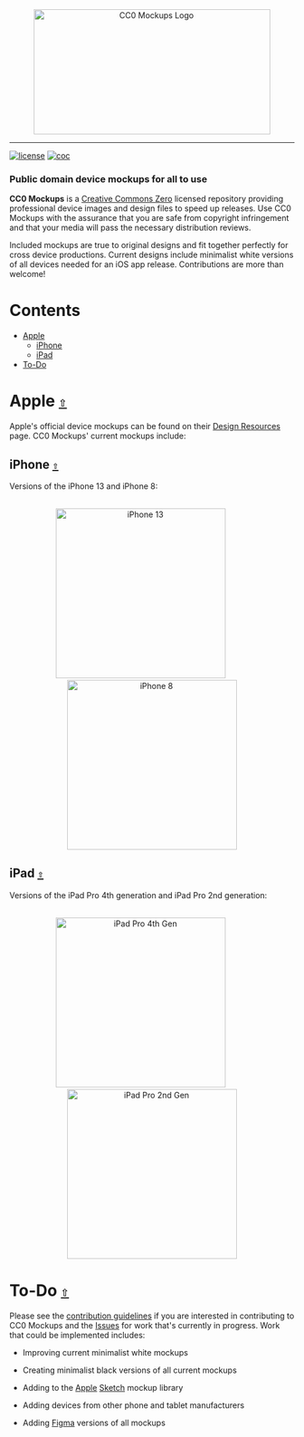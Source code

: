 <div align="center">
  <a href="https://github.com/andrewtavis/CC0-Mockups"><img src="https://raw.githubusercontent.com/andrewtavis/CC0-Mockups/main/Resources/CC0-Mockups_logo_transparent.png" width=418 height=221 alt="CC0 Mockups Logo"></a>
</div>

---

[![license](https://img.shields.io/github/license/andrewtavis/CC0-Mockups.svg)](https://github.com/andrewtavis/CC0-Mockups/blob/main/LICENSE.txt)
[![coc](https://img.shields.io/badge/coc-Contributor%20Covenant-ff69b4.svg)](https://github.com/andrewtavis/CC0-Mockups/blob/main/.github/CODE_OF_CONDUCT.md)

### Public domain device mockups for all to use

**CC0 Mockups** is a [Creative Commons Zero](https://creativecommons.org/share-your-work/public-domain/cc0/) licensed repository providing professional device images and design files to speed up releases. Use CC0 Mockups with the assurance that you are safe from copyright infringement and that your media will pass the necessary distribution reviews.

Included mockups are true to original designs and fit together perfectly for cross device productions. Current designs include minimalist white versions of all devices needed for an iOS app release. Contributions are more than welcome!

# **Contents**<a id="contents"></a>

- [Apple](#apple)
  - [iPhone](#iphone)
  - [iPad](#ipad)
- [To-Do](#to-do)

# Apple [`⇧`](#contents) <a id="apple"></a>

Apple's official device mockups can be found on their [Design Resources](https://developer.apple.com/design/resources/) page. CC0 Mockups' current mockups include:

## iPhone [`⇧`](#contents) <a id="iphone"></a>

Versions of the iPhone 13 and iPhone 8:

<div align="center">
<br>
  <a href="https://github.com/andrewtavis/CC0-Mockups/blob/main/PNG/Apple/iPhone/iPhone13.png"><img height="300" src="https://raw.githubusercontent.com/andrewtavis/CC0-Mockups/main/PNG/Apple/iPhone/iPhone13.png" alt="iPhone 13"></a>
  &nbsp;&nbsp;&nbsp;&nbsp;&nbsp;&nbsp;&nbsp;&nbsp;&nbsp;
  <a href="https://github.com/andrewtavis/CC0-Mockups/blob/main/PNG/Apple/iPhone/iPhone8.png"><img height="300" src="https://raw.githubusercontent.com/andrewtavis/CC0-Mockups/main/PNG/Apple/iPhone/iPhone8.png" alt="iPhone 8"></a>
<br>
</div>

## iPad [`⇧`](#contents) <a id="ipad"></a>

Versions of the iPad Pro 4th generation and iPad Pro 2nd generation:

<div align="center">
<br>
  <a href="https://github.com/andrewtavis/CC0-Mockups/blob/main/PNG/Apple/iPad/iPadPro4thGen.png"><img height="300" src="https://raw.githubusercontent.com/andrewtavis/CC0-Mockups/main/PNG/Apple/iPad/iPadPro4thGen.png" alt="iPad Pro 4th Gen"></a>
  &nbsp;&nbsp;&nbsp;&nbsp;&nbsp;&nbsp;&nbsp;&nbsp;&nbsp;
  <a href="https://github.com/andrewtavis/CC0-Mockups/blob/main/PNG/Apple/iPad/iPadPro2ndGen.png"><img height="300" src="https://raw.githubusercontent.com/andrewtavis/CC0-Mockups/main/PNG/Apple/iPad/iPadPro2ndGen.png" alt="iPad Pro 2nd Gen"></a>
<br>
</div>

# To-Do [`⇧`](#contents) <a id="to-do"></a>

Please see the [contribution guidelines](https://github.com/andrewtavis/CC0-Mockups/blob/main/CONTRIBUTING.md) if you are interested in contributing to CC0 Mockups and the [Issues](https://github.com/andrewtavis/CC0-Mockups/issues) for work that's currently in progress. Work that could be implemented includes:

- Improving current minimalist white mockups

- Creating minimalist black versions of all current mockups

- Adding to the [Apple](https://github.com/andrewtavis/CC0-Mockups/blob/main/Sketch/Apple) [Sketch](https://www.sketch.com/) mockup library

- Adding devices from other phone and tablet manufacturers

- Adding [Figma](https://www.figma.com/) versions of all mockups
